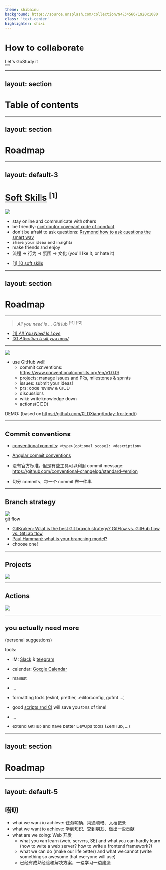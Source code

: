 ```yaml
---
theme: shibainu
background: https://source.unsplash.com/collection/94734566/1920x1080
class: 'text-center'
highlighter: shiki
---
```


# How to collaborate

<div class="pt-12">
  <span @click="$slidev.nav.next" class="px-2 py-1 rounded cursor-pointer" hover="bg-white bg-opacity-10">
    Let's GoStudy it <carbon:arrow-right class="inline"/>
  </span>
</div>

<div class="abs-br m-6 flex gap-2">
  <button @click="$slidev.nav.openInEditor()" title="Open in Editor" class="text-xl icon-btn opacity-50 !border-none !hover:text-white">
    <carbon:edit />
  </button>
  <a href="https://github.com/slidevjs/slidev" target="_blank" alt="GitHub"
    class="text-xl icon-btn opacity-50 !border-none !hover:text-white">
    <carbon-logo-github />
  </a>
</div>


<!--
The last comment block of each slide will be treated as slide notes. It will be visible and editable in Presenter Mode along with the slide. [Read more in the docs](https://sli.dev/guide/syntax.html#notes)
-->

---
layout: section
---

# Table of contents

<Space />

<TOC />

---
layout: section
---

# Roadmap

<Space />

<TOC count=1 />


---
layout: default-3
---

# [Soft Skills](https://www.amazon.com/Soft-Skills-software-developers-manual/dp/1617292397) <span class="text-base"><sup>[1]</sup></span>

<img src="/images/softskills.jpg" class="h-40"/>
<div class="mt-5" />

- stay online and communicate with others
- be friendly: [contributor covenant code of conduct](https://www.contributor-covenant.org/version/2/0/code_of_conduct/)
- don't be afraid to ask questions: [Raymond how to ask questions the smart way](http://www.catb.org/~esr/faqs/smart-questions.html)
- share your ideas and insights
- make friends and enjoy
- 流程 -> 行为 -> 氛围 -> 文化 (you'll like it, or hate it)



<div class="absolute bottom-10 text-xs"> 

- [[1] 10 soft skills](https://hackernoon.com/10-soft-skills-every-developer-needs-66f0cdcfd3f7)

</div>

---
layout: section
---

# Roadmap

<Space />

<TOC count=2 />


---

> *All you need is ... GitHub* <sup>[^1]</sup> <sup>[^2]</sup>

<div class="grid grid-cols-2">
<div class=" mt-3 h-10 w-10"><Tweet id="1407731478096756739" /></div>
<div class=" mt-3 h-10 w-10"><Tweet id="1413226453450244098" /></div>
</div>

<div class="absolute bottom-10 text-xs"> 

- [[1] *All You Need Is Love*](https://www.wikiwand.com/en/All_You_Need_Is_Love)
- [[2] *Attention is all you need*](https://papers.nips.cc/paper/2017/file/3f5ee243547dee91fbd053c1c4a845aa-Paper.pdf)

</div>

---


<img class="mt-10" src="/images/github-1.png"/>
<Space />

- use GitHub well!
    - commit conventions: https://www.conventionalcommits.org/en/v1.0.0/
  - projects: manage issues and PRs, milestones & sprints
  - issues: submit your ideas!
  - prs: code review & CICD
  - discussions
  - wiki: write knowledge down
  - actions(CICD)

DEMO: (based on https://github.com/CLDXiang/today-frontend/)

---

## Commit conventions

<div class="mt-16"/>

- [conventional commits](https://www.conventionalcommits.org/en/v1.0.0/): `<type>[optional scope]: <description>`
- [Angular commit conventions](https://gist.github.com/brianclements/841ea7bffdb01346392c)
- 没有官方标准，但是有些工具可以利用 commit message: https://github.com/conventional-changelog/standard-version

- 切分 commits，每一个 commit 做一件事

---

## Branch strategy
<Space />

<div class="grid grid-cols-2"> 

<div > <img src="/images/gitflow.png" class="h-80"/> <div class="ml-22  text-sm">git flow </div></div>

<div class="mt-10">

- [GitKraken: What is the best Git branch strategy? GitFlow vs. GitHub flow vs. GitLab flow](https://www.gitkraken.com/learn/git/best-practices/git-branch-strategy)
- [Paul Hammant: what is your branching model?](https://paulhammant.com/2013/12/04/what_is_your_branching_model/)
- choose one!

</div>

</div>

---

## Projects

<Space />

<img src="/images/projects.png" class="h-80"/>

---

## Actions

<Space />

<img src="/images/actions.png" class="h-80"/>

---

## you actually need more

<Space />
<div class="mt-10"/>

(personal suggestions)

tools:
- IM: [Slack](https://slack.com/) & [telegram](https://telegram.org/)
- calendar: [Google Calendar](https://calendar.google.com/)
- maillist
- ...

- formatting tools (eslint, prettier, .editorconfig, gofmt ...)
- good [scripts and CI](https://github.com/Ahacad/collaborate-workshop/actions/workflows/release.yml) will save you tons of time!
- ...
- extend GitHub and have better DevOps tools (ZenHub, ...)

---
layout: section
---

# Roadmap

<Space />
<TOC count=3 />

---
layout: default-5
---

## 唠叨

<Space />

- what we want to achieve: 任务明确、沟通顺畅、文档记录
- what we want to achieve: 学到知识、交到朋友、做出一些贡献
- what are we doing: Web 开发
  - what you can learn <span class="text-blue-900">(web, servers, SE)</span> and what you can hardly learn <span class="text-blue-900">(how to write a web server? how to write a frontend framework?)</span>
  - what we can do <span class="text-blue-900">(make our life better)</span> and what we cannot <span class="text-blue-900">(write something so awesome that everyone will use)</span>
  - 已经有成熟经验和解决方案，一边学习一边建造

